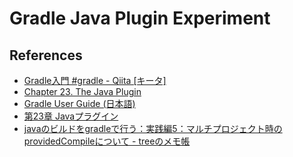 # Gradle Java Plugin Experiment

## References

* [Gradle入門 #gradle - Qiita [キータ]](http://qiita.com/vvakame/items/83366fbfa47562fafbf4)
* [Chapter&nbsp;23.&nbsp;The Java Plugin](http://www.gradle.org/docs/current/userguide/java_plugin.html)
* [Gradle User Guide (日本語)](http://gradle.monochromeroad.com/docs/userguide/java_plugin.html)
* [第23章 Javaプラグイン](http://gradle.monochromeroad.com/docs/userguide/java_plugin.html)
* [javaのビルドをgradleで行う：実践編5：マルチプロジェクト時のprovidedCompileについて - treeのメモ帳](http://treeapps.hatenablog.com/entry/2013/06/19/010640)

